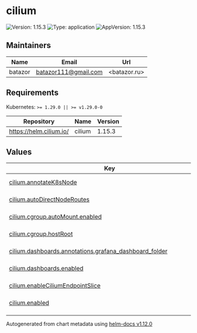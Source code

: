 # cilium

![Version: 1.15.3](https://img.shields.io/badge/Version-1.15.3-informational?style=flat-square) ![Type: application](https://img.shields.io/badge/Type-application-informational?style=flat-square) ![AppVersion: 1.15.3](https://img.shields.io/badge/AppVersion-1.15.3-informational?style=flat-square)

## Maintainers

| Name | Email | Url |
| ---- | ------ | --- |
| batazor | <batazor111@gmail.com> | <batazor.ru> |

## Requirements

Kubernetes: `>= 1.29.0 || >= v1.29.0-0`

| Repository | Name | Version |
|------------|------|---------|
| https://helm.cilium.io/ | cilium | 1.15.3 |

## Values

<table height="400px" >
	<thead>
		<th>Key</th>
		<th>Type</th>
		<th>Default</th>
		<th>Description</th>
	</thead>
	<tbody>
		<tr>
			<td id="cilium--annotateK8sNode"><a href="./values.yaml#L15">cilium.annotateK8sNode</a></td>
			<td>
bool
</td>
			<td>
				<div style="max-width: 300px;">
<pre lang="json">
false
</pre>
</div>
			</td>
			<td></td>
		</tr>
		<tr>
			<td id="cilium--autoDirectNodeRoutes"><a href="./values.yaml#L14">cilium.autoDirectNodeRoutes</a></td>
			<td>
bool
</td>
			<td>
				<div style="max-width: 300px;">
<pre lang="json">
false
</pre>
</div>
			</td>
			<td></td>
		</tr>
		<tr>
			<td id="cilium--cgroup--autoMount--enabled"><a href="./values.yaml#L62">cilium.cgroup.autoMount.enabled</a></td>
			<td>
bool
</td>
			<td>
				<div style="max-width: 300px;">
<pre lang="json">
false
</pre>
</div>
			</td>
			<td></td>
		</tr>
		<tr>
			<td id="cilium--cgroup--hostRoot"><a href="./values.yaml#L63">cilium.cgroup.hostRoot</a></td>
			<td>
string
</td>
			<td>
				<div style="max-width: 300px;">
<pre lang="json">
"/sys/fs/cgroup"
</pre>
</div>
			</td>
			<td></td>
		</tr>
		<tr>
			<td id="cilium--dashboards--annotations--grafana_dashboard_folder"><a href="./values.yaml#L103">cilium.dashboards.annotations.grafana_dashboard_folder</a></td>
			<td>
string
</td>
			<td>
				<div style="max-width: 300px;">
<pre lang="json">
"Cilium"
</pre>
</div>
			</td>
			<td></td>
		</tr>
		<tr>
			<td id="cilium--dashboards--enabled"><a href="./values.yaml#L100">cilium.dashboards.enabled</a></td>
			<td>
bool
</td>
			<td>
				<div style="max-width: 300px;">
<pre lang="json">
true
</pre>
</div>
			</td>
			<td></td>
		</tr>
		<tr>
			<td id="cilium--enableCiliumEndpointSlice"><a href="./values.yaml#L33">cilium.enableCiliumEndpointSlice</a></td>
			<td>
bool
</td>
			<td>
				<div style="max-width: 300px;">
<pre lang="json">
true
</pre>
</div>
			</td>
			<td></td>
		</tr>
		<tr>
			<td id="cilium--enabled"><a href="./values.yaml#L2">cilium.enabled</a></td>
			<td>
bool
</td>
			<td>
				<div style="max-width: 300px;">
<pre lang="json">
true
</pre>
</div>
			</td>
			<td></td>
		</tr>
		<tr>
			<td id="cilium--envoy--labels--release"><a href="./values.yaml#L97">cilium.envoy.labels.release</a></td>
			<td>
string
</td>
			<td>
				<div style="max-width: 300px;">
<pre lang="json">
"prometheus-operator"
</pre>
</div>
			</td>
			<td></td>
		</tr>
		<tr>
			<td id="cilium--envoy--serviceMonitor--enabled"><a href="./values.yaml#L94">cilium.envoy.serviceMonitor.enabled</a></td>
			<td>
bool
</td>
			<td>
				<div style="max-width: 300px;">
<pre lang="json">
true
</pre>
</div>
			</td>
			<td></td>
		</tr>
		<tr>
			<td id="cilium--externalIPs--enabled"><a href="./values.yaml#L26">cilium.externalIPs.enabled</a></td>
			<td>
bool
</td>
			<td>
				<div style="max-width: 300px;">
<pre lang="json">
true
</pre>
</div>
			</td>
			<td></td>
		</tr>
		<tr>
			<td id="cilium--gatewayAPI--enabled"><a href="./values.yaml#L39">cilium.gatewayAPI.enabled</a></td>
			<td>
bool
</td>
			<td>
				<div style="max-width: 300px;">
<pre lang="json">
true
</pre>
</div>
			</td>
			<td></td>
		</tr>
		<tr>
			<td id="cilium--hubble--enabled"><a href="./values.yaml#L106">cilium.hubble.enabled</a></td>
			<td>
bool
</td>
			<td>
				<div style="max-width: 300px;">
<pre lang="json">
true
</pre>
</div>
			</td>
			<td></td>
		</tr>
		<tr>
			<td id="cilium--hubble--listenAddress"><a href="./values.yaml#L108">cilium.hubble.listenAddress</a></td>
			<td>
string
</td>
			<td>
				<div style="max-width: 300px;">
<pre lang="json">
":4244"
</pre>
</div>
			</td>
			<td></td>
		</tr>
		<tr>
			<td id="cilium--hubble--metrics--dashboards--annotations--grafana_dashboard_folder"><a href="./values.yaml#L125">cilium.hubble.metrics.dashboards.annotations.grafana_dashboard_folder</a></td>
			<td>
string
</td>
			<td>
				<div style="max-width: 300px;">
<pre lang="json">
"Cilium"
</pre>
</div>
			</td>
			<td></td>
		</tr>
		<tr>
			<td id="cilium--hubble--metrics--dashboards--enabled"><a href="./values.yaml#L122">cilium.hubble.metrics.dashboards.enabled</a></td>
			<td>
bool
</td>
			<td>
				<div style="max-width: 300px;">
<pre lang="json">
true
</pre>
</div>
			</td>
			<td></td>
		</tr>
		<tr>
			<td id="cilium--hubble--metrics--enableOpenMetrics"><a href="./values.yaml#L119">cilium.hubble.metrics.enableOpenMetrics</a></td>
			<td>
bool
</td>
			<td>
				<div style="max-width: 300px;">
<pre lang="json">
true
</pre>
</div>
			</td>
			<td></td>
		</tr>
		<tr>
			<td id="cilium--hubble--metrics--enabled[0]"><a href="./values.yaml#L112">cilium.hubble.metrics.enabled[0]</a></td>
			<td>
string
</td>
			<td>
				<div style="max-width: 300px;">
<pre lang="json">
"dns:query;ignoreAAAA"
</pre>
</div>
			</td>
			<td></td>
		</tr>
		<tr>
			<td id="cilium--hubble--metrics--enabled[1]"><a href="./values.yaml#L113">cilium.hubble.metrics.enabled[1]</a></td>
			<td>
string
</td>
			<td>
				<div style="max-width: 300px;">
<pre lang="json">
"drop"
</pre>
</div>
			</td>
			<td></td>
		</tr>
		<tr>
			<td id="cilium--hubble--metrics--enabled[2]"><a href="./values.yaml#L114">cilium.hubble.metrics.enabled[2]</a></td>
			<td>
string
</td>
			<td>
				<div style="max-width: 300px;">
<pre lang="json">
"tcp"
</pre>
</div>
			</td>
			<td></td>
		</tr>
		<tr>
			<td id="cilium--hubble--metrics--enabled[3]"><a href="./values.yaml#L115">cilium.hubble.metrics.enabled[3]</a></td>
			<td>
string
</td>
			<td>
				<div style="max-width: 300px;">
<pre lang="json">
"flow"
</pre>
</div>
			</td>
			<td></td>
		</tr>
		<tr>
			<td id="cilium--hubble--metrics--enabled[4]"><a href="./values.yaml#L116">cilium.hubble.metrics.enabled[4]</a></td>
			<td>
string
</td>
			<td>
				<div style="max-width: 300px;">
<pre lang="json">
"icmp"
</pre>
</div>
			</td>
			<td></td>
		</tr>
		<tr>
			<td id="cilium--hubble--metrics--enabled[5]"><a href="./values.yaml#L117">cilium.hubble.metrics.enabled[5]</a></td>
			<td>
string
</td>
			<td>
				<div style="max-width: 300px;">
<pre lang="json">
"http"
</pre>
</div>
			</td>
			<td></td>
		</tr>
		<tr>
			<td id="cilium--hubble--metrics--serviceMonitor--enabled"><a href="./values.yaml#L128">cilium.hubble.metrics.serviceMonitor.enabled</a></td>
			<td>
bool
</td>
			<td>
				<div style="max-width: 300px;">
<pre lang="json">
true
</pre>
</div>
			</td>
			<td></td>
		</tr>
		<tr>
			<td id="cilium--hubble--metrics--serviceMonitor--labels--release"><a href="./values.yaml#L131">cilium.hubble.metrics.serviceMonitor.labels.release</a></td>
			<td>
string
</td>
			<td>
				<div style="max-width: 300px;">
<pre lang="json">
"prometheus-operator"
</pre>
</div>
			</td>
			<td></td>
		</tr>
		<tr>
			<td id="cilium--hubble--relay--enabled"><a href="./values.yaml#L134">cilium.hubble.relay.enabled</a></td>
			<td>
bool
</td>
			<td>
				<div style="max-width: 300px;">
<pre lang="json">
true
</pre>
</div>
			</td>
			<td></td>
		</tr>
		<tr>
			<td id="cilium--hubble--relay--rollOutPods"><a href="./values.yaml#L135">cilium.hubble.relay.rollOutPods</a></td>
			<td>
bool
</td>
			<td>
				<div style="max-width: 300px;">
<pre lang="json">
true
</pre>
</div>
			</td>
			<td></td>
		</tr>
		<tr>
			<td id="cilium--hubble--ui--enabled"><a href="./values.yaml#L138">cilium.hubble.ui.enabled</a></td>
			<td>
bool
</td>
			<td>
				<div style="max-width: 300px;">
<pre lang="json">
true
</pre>
</div>
			</td>
			<td></td>
		</tr>
		<tr>
			<td id="cilium--hubble--ui--rollOutPods"><a href="./values.yaml#L139">cilium.hubble.ui.rollOutPods</a></td>
			<td>
bool
</td>
			<td>
				<div style="max-width: 300px;">
<pre lang="json">
true
</pre>
</div>
			</td>
			<td></td>
		</tr>
		<tr>
			<td id="cilium--ipam--mode"><a href="./values.yaml#L36">cilium.ipam.mode</a></td>
			<td>
string
</td>
			<td>
				<div style="max-width: 300px;">
<pre lang="json">
"kubernetes"
</pre>
</div>
			</td>
			<td></td>
		</tr>
		<tr>
			<td id="cilium--k8sClientRateLimit--burst"><a href="./values.yaml#L11">cilium.k8sClientRateLimit.burst</a></td>
			<td>
int
</td>
			<td>
				<div style="max-width: 300px;">
<pre lang="json">
100
</pre>
</div>
			</td>
			<td></td>
		</tr>
		<tr>
			<td id="cilium--k8sClientRateLimit--qps"><a href="./values.yaml#L10">cilium.k8sClientRateLimit.qps</a></td>
			<td>
int
</td>
			<td>
				<div style="max-width: 300px;">
<pre lang="json">
50
</pre>
</div>
			</td>
			<td></td>
		</tr>
		<tr>
			<td id="cilium--k8sServiceHost"><a href="./values.yaml#L5">cilium.k8sServiceHost</a></td>
			<td>
string
</td>
			<td>
				<div style="max-width: 300px;">
<pre lang="json">
"localhost"
</pre>
</div>
			</td>
			<td></td>
		</tr>
		<tr>
			<td id="cilium--k8sServicePort"><a href="./values.yaml#L6">cilium.k8sServicePort</a></td>
			<td>
int
</td>
			<td>
				<div style="max-width: 300px;">
<pre lang="json">
7445
</pre>
</div>
			</td>
			<td></td>
		</tr>
		<tr>
			<td id="cilium--kubeProxyReplacement"><a href="./values.yaml#L4">cilium.kubeProxyReplacement</a></td>
			<td>
bool
</td>
			<td>
				<div style="max-width: 300px;">
<pre lang="json">
true
</pre>
</div>
			</td>
			<td></td>
		</tr>
		<tr>
			<td id="cilium--l2announcements--enabled"><a href="./values.yaml#L22">cilium.l2announcements.enabled</a></td>
			<td>
bool
</td>
			<td>
				<div style="max-width: 300px;">
<pre lang="json">
true
</pre>
</div>
			</td>
			<td></td>
		</tr>
		<tr>
			<td id="cilium--operator--dashboards--annotations--grafana_dashboard_folder"><a href="./values.yaml#L81">cilium.operator.dashboards.annotations.grafana_dashboard_folder</a></td>
			<td>
string
</td>
			<td>
				<div style="max-width: 300px;">
<pre lang="json">
"Cilium"
</pre>
</div>
			</td>
			<td></td>
		</tr>
		<tr>
			<td id="cilium--operator--dashboards--enabled"><a href="./values.yaml#L78">cilium.operator.dashboards.enabled</a></td>
			<td>
bool
</td>
			<td>
				<div style="max-width: 300px;">
<pre lang="json">
true
</pre>
</div>
			</td>
			<td></td>
		</tr>
		<tr>
			<td id="cilium--operator--prometheus--enabled"><a href="./values.yaml#L84">cilium.operator.prometheus.enabled</a></td>
			<td>
bool
</td>
			<td>
				<div style="max-width: 300px;">
<pre lang="json">
true
</pre>
</div>
			</td>
			<td></td>
		</tr>
		<tr>
			<td id="cilium--operator--rollOutPods"><a href="./values.yaml#L75">cilium.operator.rollOutPods</a></td>
			<td>
bool
</td>
			<td>
				<div style="max-width: 300px;">
<pre lang="json">
true
</pre>
</div>
			</td>
			<td></td>
		</tr>
		<tr>
			<td id="cilium--operator--serviceMonitor--enabled"><a href="./values.yaml#L87">cilium.operator.serviceMonitor.enabled</a></td>
			<td>
bool
</td>
			<td>
				<div style="max-width: 300px;">
<pre lang="json">
true
</pre>
</div>
			</td>
			<td></td>
		</tr>
		<tr>
			<td id="cilium--operator--serviceMonitor--labels--release"><a href="./values.yaml#L90">cilium.operator.serviceMonitor.labels.release</a></td>
			<td>
string
</td>
			<td>
				<div style="max-width: 300px;">
<pre lang="json">
"prometheus-operator"
</pre>
</div>
			</td>
			<td></td>
		</tr>
		<tr>
			<td id="cilium--prometheus--enabled"><a href="./values.yaml#L66">cilium.prometheus.enabled</a></td>
			<td>
bool
</td>
			<td>
				<div style="max-width: 300px;">
<pre lang="json">
true
</pre>
</div>
			</td>
			<td></td>
		</tr>
		<tr>
			<td id="cilium--prometheus--serviceMonitor--enabled"><a href="./values.yaml#L69">cilium.prometheus.serviceMonitor.enabled</a></td>
			<td>
bool
</td>
			<td>
				<div style="max-width: 300px;">
<pre lang="json">
true
</pre>
</div>
			</td>
			<td></td>
		</tr>
		<tr>
			<td id="cilium--prometheus--serviceMonitor--labels--release"><a href="./values.yaml#L72">cilium.prometheus.serviceMonitor.labels.release</a></td>
			<td>
string
</td>
			<td>
				<div style="max-width: 300px;">
<pre lang="json">
"prometheus-operator"
</pre>
</div>
			</td>
			<td></td>
		</tr>
		<tr>
			<td id="cilium--rollOutCiliumPods"><a href="./values.yaml#L18">cilium.rollOutCiliumPods</a></td>
			<td>
bool
</td>
			<td>
				<div style="max-width: 300px;">
<pre lang="json">
true
</pre>
</div>
			</td>
			<td></td>
		</tr>
		<tr>
			<td id="cilium--securityContext--capabilities--ciliumAgent[0]"><a href="./values.yaml#L44">cilium.securityContext.capabilities.ciliumAgent[0]</a></td>
			<td>
string
</td>
			<td>
				<div style="max-width: 300px;">
<pre lang="json">
"CHOWN"
</pre>
</div>
			</td>
			<td></td>
		</tr>
		<tr>
			<td id="cilium--securityContext--capabilities--ciliumAgent[10]"><a href="./values.yaml#L54">cilium.securityContext.capabilities.ciliumAgent[10]</a></td>
			<td>
string
</td>
			<td>
				<div style="max-width: 300px;">
<pre lang="json">
"SETUID"
</pre>
</div>
			</td>
			<td></td>
		</tr>
		<tr>
			<td id="cilium--securityContext--capabilities--ciliumAgent[1]"><a href="./values.yaml#L45">cilium.securityContext.capabilities.ciliumAgent[1]</a></td>
			<td>
string
</td>
			<td>
				<div style="max-width: 300px;">
<pre lang="json">
"KILL"
</pre>
</div>
			</td>
			<td></td>
		</tr>
		<tr>
			<td id="cilium--securityContext--capabilities--ciliumAgent[2]"><a href="./values.yaml#L46">cilium.securityContext.capabilities.ciliumAgent[2]</a></td>
			<td>
string
</td>
			<td>
				<div style="max-width: 300px;">
<pre lang="json">
"NET_ADMIN"
</pre>
</div>
			</td>
			<td></td>
		</tr>
		<tr>
			<td id="cilium--securityContext--capabilities--ciliumAgent[3]"><a href="./values.yaml#L47">cilium.securityContext.capabilities.ciliumAgent[3]</a></td>
			<td>
string
</td>
			<td>
				<div style="max-width: 300px;">
<pre lang="json">
"NET_RAW"
</pre>
</div>
			</td>
			<td></td>
		</tr>
		<tr>
			<td id="cilium--securityContext--capabilities--ciliumAgent[4]"><a href="./values.yaml#L48">cilium.securityContext.capabilities.ciliumAgent[4]</a></td>
			<td>
string
</td>
			<td>
				<div style="max-width: 300px;">
<pre lang="json">
"IPC_LOCK"
</pre>
</div>
			</td>
			<td></td>
		</tr>
		<tr>
			<td id="cilium--securityContext--capabilities--ciliumAgent[5]"><a href="./values.yaml#L49">cilium.securityContext.capabilities.ciliumAgent[5]</a></td>
			<td>
string
</td>
			<td>
				<div style="max-width: 300px;">
<pre lang="json">
"SYS_ADMIN"
</pre>
</div>
			</td>
			<td></td>
		</tr>
		<tr>
			<td id="cilium--securityContext--capabilities--ciliumAgent[6]"><a href="./values.yaml#L50">cilium.securityContext.capabilities.ciliumAgent[6]</a></td>
			<td>
string
</td>
			<td>
				<div style="max-width: 300px;">
<pre lang="json">
"SYS_RESOURCE"
</pre>
</div>
			</td>
			<td></td>
		</tr>
		<tr>
			<td id="cilium--securityContext--capabilities--ciliumAgent[7]"><a href="./values.yaml#L51">cilium.securityContext.capabilities.ciliumAgent[7]</a></td>
			<td>
string
</td>
			<td>
				<div style="max-width: 300px;">
<pre lang="json">
"DAC_OVERRIDE"
</pre>
</div>
			</td>
			<td></td>
		</tr>
		<tr>
			<td id="cilium--securityContext--capabilities--ciliumAgent[8]"><a href="./values.yaml#L52">cilium.securityContext.capabilities.ciliumAgent[8]</a></td>
			<td>
string
</td>
			<td>
				<div style="max-width: 300px;">
<pre lang="json">
"FOWNER"
</pre>
</div>
			</td>
			<td></td>
		</tr>
		<tr>
			<td id="cilium--securityContext--capabilities--ciliumAgent[9]"><a href="./values.yaml#L53">cilium.securityContext.capabilities.ciliumAgent[9]</a></td>
			<td>
string
</td>
			<td>
				<div style="max-width: 300px;">
<pre lang="json">
"SETGID"
</pre>
</div>
			</td>
			<td></td>
		</tr>
		<tr>
			<td id="cilium--securityContext--capabilities--cleanCiliumState[0]"><a href="./values.yaml#L56">cilium.securityContext.capabilities.cleanCiliumState[0]</a></td>
			<td>
string
</td>
			<td>
				<div style="max-width: 300px;">
<pre lang="json">
"NET_ADMIN"
</pre>
</div>
			</td>
			<td></td>
		</tr>
		<tr>
			<td id="cilium--securityContext--capabilities--cleanCiliumState[1]"><a href="./values.yaml#L57">cilium.securityContext.capabilities.cleanCiliumState[1]</a></td>
			<td>
string
</td>
			<td>
				<div style="max-width: 300px;">
<pre lang="json">
"SYS_ADMIN"
</pre>
</div>
			</td>
			<td></td>
		</tr>
		<tr>
			<td id="cilium--securityContext--capabilities--cleanCiliumState[2]"><a href="./values.yaml#L58">cilium.securityContext.capabilities.cleanCiliumState[2]</a></td>
			<td>
string
</td>
			<td>
				<div style="max-width: 300px;">
<pre lang="json">
"SYS_RESOURCE"
</pre>
</div>
			</td>
			<td></td>
		</tr>
		<tr>
			<td id="cilium--socketLB--enabled"><a href="./values.yaml#L29">cilium.socketLB.enabled</a></td>
			<td>
bool
</td>
			<td>
				<div style="max-width: 300px;">
<pre lang="json">
true
</pre>
</div>
			</td>
			<td></td>
		</tr>
		<tr>
			<td id="cilium--socketLB--hostNamespaceOnly"><a href="./values.yaml#L31">cilium.socketLB.hostNamespaceOnly</a></td>
			<td>
bool
</td>
			<td>
				<div style="max-width: 300px;">
<pre lang="json">
true
</pre>
</div>
			</td>
			<td></td>
		</tr>
	</tbody>
</table>

----------------------------------------------
Autogenerated from chart metadata using [helm-docs v1.12.0](https://github.com/norwoodj/helm-docs/releases/v1.12.0)
